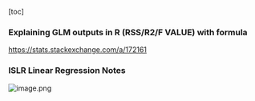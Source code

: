 [toc]

### Explaining GLM outputs in R (RSS/R2/F VALUE) with formula

https://stats.stackexchange.com/a/172161





### ISLR Linear Regression Notes

![image.png](https://i.loli.net/2020/01/15/DEcGNW9MmOtoKd5.png)

